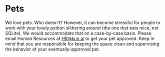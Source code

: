# Pets

We love pets. Who doesn’t? However, it can become stressful for people to work with your lovely python slithering around (the one that eats mice, not SQLite). We would accommodate that on a case-by-case basis. Please email Human Resources at HR@kun.ai to get your pet approved. Keep in mind that you are responsible for keeping the space clean and supervising the behavior of your eventually-approved pet.
